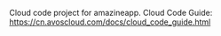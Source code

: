 Cloud code project for amazineapp. Cloud Code Guide: https://cn.avoscloud.com/docs/cloud_code_guide.html